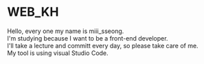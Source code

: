 # WEB_KH
Hello, every one
my name is miii_sseong. <br>
I'm studying because I want to be a front-end developer.<br>
I'll take a lecture and committ every day, so please take care of me.<br>
My tool is using visual Studio Code.